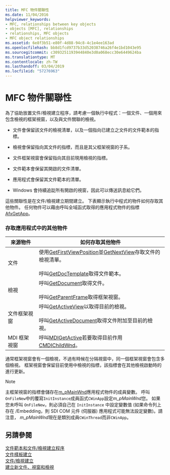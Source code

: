 ```yaml
---
title: MFC 物件關聯性
ms.date: 11/04/2016
helpviewer_keywords:
- MFC, relationships between key objects
- objects [MFC], relationships
- relationships, MFC objects
- MFC object relationships
ms.assetid: 6e8f3b51-e80f-4d88-94c8-4c1e4ee163ad
ms.openlocfilehash: bb8d1fcd9737b33d52038746a26f4e1bd1043e95
ms.sourcegitcommit: c3093251193944840e3d0a068ecc30e6449624ba
ms.translationtype: MT
ms.contentlocale: zh-TW
ms.lasthandoff: 03/04/2019
ms.locfileid: "57276963"
---
```

# <a name="relationships-among-mfc-objects"></a>MFC 物件關聯性

為了協助放置文件/檢視建立程序，請考慮一個執行中程式：一個文件、一個用來包含檢視的框架視窗，以及與文件關聯的檢視。

- 文件會保留該文件的檢視清單，以及一個指向已建立之文件的文件範本的指標。

- 檢視會保留指向其文件的指標，而且是其父框架視窗的子系。

- 文件框架視窗會保留指向其目前現用檢視的指標。

- 文件範本會保留其開啟的文件清單。

- 應用程式會保留其文件範本的清單。

- Windows 會持續追踨所有開啟的視窗，因此可以傳送訊息給它們。

這些關聯性是在文件/檢視建立期間建立。 下表顯示執行中程式的物件如何存取其他物件。 任何物件可以藉由呼叫全域函式取得的應用程式物件的指標[AfxGetApp](../mfc/reference/application-information-and-management.md#afxgetapp)。

### <a name="gaining-access-to-other-objects-in-your-application"></a>存取應用程式中的其他物件

|來源物件|如何存取其他物件|
|-----------------|---------------------------------|
|文件|使用[GetFirstViewPosition](../mfc/reference/cdocument-class.md#getfirstviewposition)並[GetNextView](../mfc/reference/cdocument-class.md#getnextview)存取文件的檢視清單。<br /><br /> 呼叫[GetDocTemplate](../mfc/reference/cdocument-class.md#getdoctemplate)取得文件範本。|
|檢視|呼叫[GetDocument](../mfc/reference/cview-class.md#getdocument)取得文件。<br /><br /> 呼叫[GetParentFrame](../mfc/reference/cwnd-class.md#getparentframe)取得框架視窗。|
|文件框架視窗|呼叫[GetActiveView](../mfc/reference/cframewnd-class.md#getactiveview)以取得目前的檢視。<br /><br /> 呼叫[GetActiveDocument](../mfc/reference/cframewnd-class.md#getactivedocument)取得文件附加至目前的檢視。|
|MDI 框架視窗|呼叫[MDIGetActive](../mfc/reference/cmdiframewnd-class.md#mdigetactive)若要取得目前作用[CMDIChildWnd](../mfc/reference/cmdichildwnd-class.md)。|

通常框架視窗會有一個檢視，不過有時候在分隔視窗中，同一個框架視窗會包含多個檢視。 框架視窗會保留目前使用中檢視的指標，該指標會在其他檢視啟動時的進行更新。

> [!NOTE]
>  主框架視窗的指標會儲存在[m_pMainWnd](../mfc/reference/cwinthread-class.md#m_pmainwnd)應用程式物件的成員變數。 呼叫`OnFileNew`中的覆寫`InitInstance`成員函式`CWinApp`設定*m_pMainWnd*您。 如果您未呼叫 `OnFileNew`，則必須自己在 `InitInstance` 中設定變數值 (如果命令列上存在 /Embedding，則 SDI COM 元件 (伺服器) 應用程式可能無法設定變數)。請注意， *m_pMainWnd*現在是類別成員`CWinThread`而非`CWinApp`。

## <a name="see-also"></a>另請參閱

[文件範本和文件/檢視建立程序](../mfc/document-templates-and-the-document-view-creation-process.md)<br/>
[文件樣板建立](../mfc/document-template-creation.md)<br/>
[文件/檢視建立](../mfc/document-view-creation.md)<br/>
[建立新文件、視窗和檢視](../mfc/creating-new-documents-windows-and-views.md)
